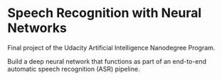 # Speech Recognition with Neural Networks

Final project of the Udacity Artificial Intelligence Nanodegree Program.

Build a deep neural network that functions as part of an end-to-end automatic speech recognition (ASR) pipeline.


